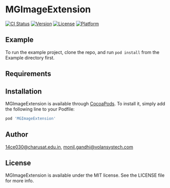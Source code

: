 # MGImageExtension

[![CI Status](https://img.shields.io/travis/mgandhi28/MGImageExtension.svg?style=flat)](https://travis-ci.org/14ce030@charusat.edu.in/MGImageExtension)
[![Version](https://img.shields.io/cocoapods/v/MGImageExtension.svg?style=flat)](https://cocoapods.org/pods/MGImageExtension)
[![License](https://img.shields.io/cocoapods/l/MGImageExtension.svg?style=flat)](https://cocoapods.org/pods/MGImageExtension)
[![Platform](https://img.shields.io/cocoapods/p/MGImageExtension.svg?style=flat)](https://cocoapods.org/pods/MGImageExtension)

## Example

To run the example project, clone the repo, and run `pod install` from the Example directory first.

## Requirements

## Installation

MGImageExtension is available through [CocoaPods](https://cocoapods.org). To install
it, simply add the following line to your Podfile:

```ruby
pod 'MGImageExtension'
```

## Author

14ce030@charusat.edu.in, monil.gandhi@volansystech.com

## License

MGImageExtension is available under the MIT license. See the LICENSE file for more info.
